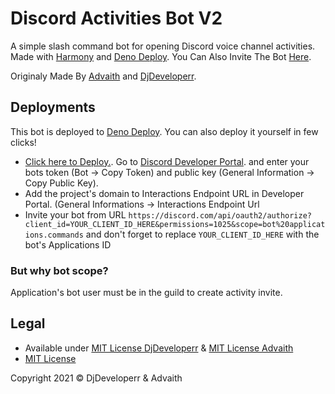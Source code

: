 # Discord Activities Bot V2
A simple slash command bot for opening Discord voice channel activities. Made with [Harmony](https://github.com/harmonyland/harmony) and [Deno Deploy](https://deno.com/deploy).
You Can Also Invite The Bot [Here](https://discord.com/api/oauth2/authorize?client_id=911590387859226645&permissions=1&scope=applications.commands%20bot).

Originaly Made By [Advaith](https://github.com/advaith1/Activities) and [DjDeveloperr](https://github.com/DjDeveloperr/ActivitiesBot).

## Deployments
This bot is deployed to [Deno Deploy](https://deno.com/deploy). You can also deploy it yourself in few clicks!

- [Click here to Deploy.](https://dash.deno.com/new?url=https://raw.githubusercontent.com/MJGaming1532/ActivitiesV2/main/mod.ts&env=TOKEN,PUBLIC_KEY). Go to [Discord Developer Portal](https://discord.com/developers/applications). and enter your bots token (Bot -> Copy Token) and public key (General Information -> Copy Public Key).
- Add the project's domain to Interactions Endpoint URL in Developer Portal. (General Informations -> Interactions Endpoint Url
- Invite your bot from URL `https://discord.com/api/oauth2/authorize?client_id=YOUR_CLIENT_ID_HERE&permissions=1025&scope=bot%20applications.commands` and don't forget to replace `YOUR_CLIENT_ID_HERE` with the bot's Applications ID

### But why bot scope?

Application's bot user must be in the guild to create activity invite.

## Legal

- Available under [MIT License DjDeveloperr](https://github.com/MJGaming1532/ActivitiesV2/blob/main/LICENSE%20DjDeveloperr) & [MIT License Advaith](https://github.com/MJGaming1532/ActivitiesV2/blob/main/LICENSE%20Advaith)
- [MIT License](https://github.com/MJGaming1532/ActivitiesV2/blob/main/LICENSE)

Copyright 2021 © DjDeveloperr & Advaith
